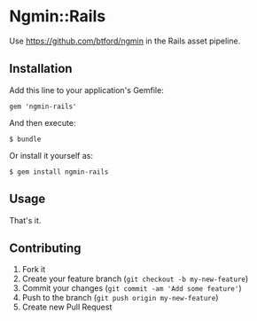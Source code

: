 # Ngmin::Rails

Use <https://github.com/btford/ngmin> in the Rails asset pipeline.

## Installation

Add this line to your application's Gemfile:

    gem 'ngmin-rails'

And then execute:

    $ bundle

Or install it yourself as:

    $ gem install ngmin-rails

## Usage

That's it.

## Contributing

1. Fork it
2. Create your feature branch (`git checkout -b my-new-feature`)
3. Commit your changes (`git commit -am 'Add some feature'`)
4. Push to the branch (`git push origin my-new-feature`)
5. Create new Pull Request
